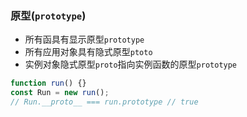### 原型(`prototype`)

- 所有函具有显示原型`prototype`
- 所有应用对象具有隐式原型`ptoto`
- 实例对象隐式原型`proto`指向实例函数的原型`prototype`

```js
function run() {}
const Run = new run();
// Run.__proto__ === run.prototype // true
```

###
